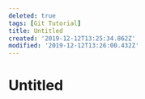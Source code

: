 ```yaml
---
deleted: true
tags: [Git Tutorial]
title: Untitled
created: '2019-12-12T13:25:34.862Z'
modified: '2019-12-12T13:26:00.432Z'
---
```


# Untitled
